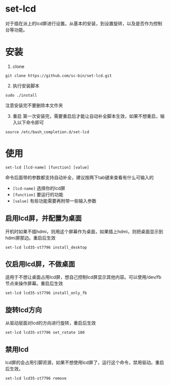 # set-lcd
对于插在派上的lcd屏进行设置。从基本的安装，到设置旋转，以及是否作为控制台等功能。

# 安装
1. clone
```
git clone https://github.com/sc-bin/set-lcd.git
```

2. 执行安装脚本
```
sudo ./install
```
注意安装完不要删除本文件夹

3. 重启
第一次安装完，需要重启后才能让自动补全脚本生效，如果不想重启，输入以下命令即可
```
source /etc/bash_completion.d/set-lcd
```


# 使用
```
set-lcd [lcd-name] [function] [value]
```
命令后面带的参数都支持自动补全，建议按两下tab键来查看有什么可输入的
- `[lcd-name]` 选择你的lcd屏
- `[function]` 要运行的功能
- `[value]` 有些功能需要再附带一些输入参数

## 启用lcd屏，并配置为桌面
开机时如果不插hdmi，则用这个屏幕作为桌面，如果插上hdmi，则把桌面显示到hdmi屏那边。重启后生效
```
set-lcd lcd35-st7796 install_desktop
```

## 仅启用lcd屏，不做桌面
适用于不想让桌面占用lcd屏，想自己控制lcd屏显示其他内容。可以使用/dev/fb节点来操作屏幕。重启后生效
```
set-lcd lcd35-st7796 install_only_fb
```

## 旋转lcd方向
从驱动层面对lcd的方向进行旋转，重启后生效
```
set-lcd lcd35-st7796 set_rotate 180
```

## 禁用lcd
lcd屏的会占用引脚资源，如果不想使用lcd屏了，运行这个命令，禁用驱动。重启后生效。
```
set-lcd lcd35-st7796 remove
```
